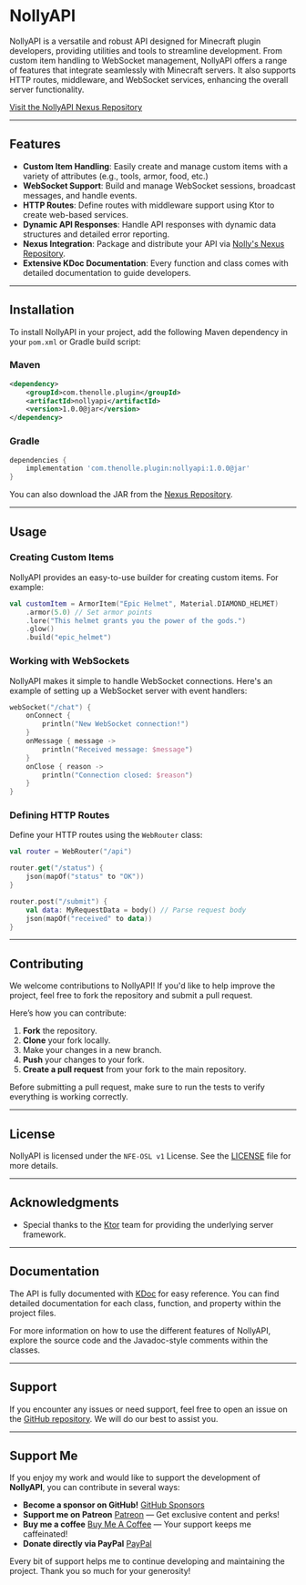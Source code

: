 # NollyAPI

NollyAPI is a versatile and robust API designed for Minecraft plugin developers, providing utilities and tools to streamline development. From custom item handling to WebSocket management, NollyAPI offers a range of features that integrate seamlessly with Minecraft servers. It also supports HTTP routes, middleware, and WebSocket services, enhancing the overall server functionality.

[Visit the NollyAPI Nexus Repository](https://nexus.thenolle.com/#browse/browse:nollyapi)

---

## Features

- **Custom Item Handling**: Easily create and manage custom items with a variety of attributes (e.g., tools, armor, food, etc.)
- **WebSocket Support**: Build and manage WebSocket sessions, broadcast messages, and handle events.
- **HTTP Routes**: Define routes with middleware support using Ktor to create web-based services.
- **Dynamic API Responses**: Handle API responses with dynamic data structures and detailed error reporting.
- **Nexus Integration**: Package and distribute your API via [Nolly's Nexus Repository](https://nexus.thenolle.com/#browse/browse:nollyapi).
- **Extensive KDoc Documentation**: Every function and class comes with detailed documentation to guide developers.

---

## Installation

To install NollyAPI in your project, add the following Maven dependency in your `pom.xml` or Gradle build script:

### Maven

```xml
<dependency>
    <groupId>com.thenolle.plugin</groupId>
    <artifactId>nollyapi</artifactId>
    <version>1.0.0@jar</version>
</dependency>
```

### Gradle

```gradle
dependencies {
    implementation 'com.thenolle.plugin:nollyapi:1.0.0@jar'
}
```

You can also download the JAR from the [Nexus Repository](https://nexus.thenolle.com/#browse/browse:nollyapi).

---

## Usage

### Creating Custom Items

NollyAPI provides an easy-to-use builder for creating custom items. For example:

```kotlin
val customItem = ArmorItem("Epic Helmet", Material.DIAMOND_HELMET)
    .armor(5.0) // Set armor points
    .lore("This helmet grants you the power of the gods.")
    .glow()
    .build("epic_helmet")
```

### Working with WebSockets

NollyAPI makes it simple to handle WebSocket connections. Here's an example of setting up a WebSocket server with event handlers:

```kotlin
webSocket("/chat") {
    onConnect {
        println("New WebSocket connection!")
    }
    onMessage { message ->
        println("Received message: $message")
    }
    onClose { reason ->
        println("Connection closed: $reason")
    }
}
```

### Defining HTTP Routes

Define your HTTP routes using the `WebRouter` class:

```kotlin
val router = WebRouter("/api")

router.get("/status") {
    json(mapOf("status" to "OK"))
}

router.post("/submit") {
    val data: MyRequestData = body() // Parse request body
    json(mapOf("received" to data))
}
```

---

## Contributing

We welcome contributions to NollyAPI! If you'd like to help improve the project, feel free to fork the repository and submit a pull request.

Here’s how you can contribute:
1. **Fork** the repository.
2. **Clone** your fork locally.
3. Make your changes in a new branch.
4. **Push** your changes to your fork.
5. **Create a pull request** from your fork to the main repository.

Before submitting a pull request, make sure to run the tests to verify everything is working correctly.

---

## License

NollyAPI is licensed under the `NFE-OSL v1` License. See the [LICENSE](./LICENSE) file for more details.

---

## Acknowledgments

- Special thanks to the [Ktor](https://ktor.io/) team for providing the underlying server framework.

---

## Documentation

The API is fully documented with [KDoc](https://kotlinlang.org/docs/kotlin-doc.html) for easy reference. You can find detailed documentation for each class, function, and property within the project files.

For more information on how to use the different features of NollyAPI, explore the source code and the Javadoc-style comments within the classes.

---

## Support

If you encounter any issues or need support, feel free to open an issue on the [GitHub repository](https://github.com/nollyscafe/nollyapi/issues). We will do our best to assist you.

---

## Support Me

If you enjoy my work and would like to support the development of **NollyAPI**, you can contribute in several ways:

- **Become a sponsor on GitHub!** [GitHub Sponsors](https://github.com/sponsors/TheNolle)
- **Support me on Patreon** [Patreon](https://www.patreon.com/_nolly) — Get exclusive content and perks!
- **Buy me a coffee** [Buy Me A Coffee](https://www.buymeacoffee.com/nolly.cafe) — Your support keeps me caffeinated!
- **Donate directly via PayPal** [PayPal](https://paypal.me/NollyCafe)

Every bit of support helps me to continue developing and maintaining the project. Thank you so much for your generosity!
